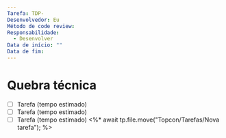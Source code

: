```yaml
---
Tarefa: TDP-
Desenvolvedor: Eu
Método de code review: 
Responsabilidade:
  - Desenvolver
Data de início: ""
Data de fim:
---
```

# Quebra técnica

- [ ] Tarefa (tempo estimado)
- [ ] Tarefa (tempo estimado)
- [ ] Tarefa (tempo estimado)
<%* 
await tp.file.move("Topcon/Tarefas/Nova tarefa");
%>
